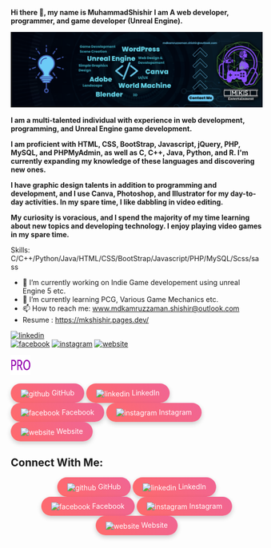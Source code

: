 **Hi there 👋, my name is MuhammadShishir** 
**I am A web developer, programmer, and game developer (Unreal Engine).** 

![I am A web developer, programmer, and game developer (Unreal Engine).](https://github.com/MuhammadShishir/MuhammadShishir/blob/main/Blue%20Geometric%20Technology%20LinkedIn%20Banner%20(1).png)

**I am a multi-talented individual with experience in web development, programming, and Unreal Engine game development.** 

**I am proficient with HTML, CSS, BootStrap, Javascript, jQuery, PHP, MySQL, and PHPMyAdmin, as well as C, C++, Java, Python, and R. I'm currently expanding my knowledge of these languages and discovering new ones.** 

**I have graphic design talents in addition to programming and development, and I use Canva, Photoshop, and Illustrator for my day-to-day activities. In my spare time, I like dabbling in video editing.** 

**My curiosity is voracious, and I spend the majority of my time learning about new topics and developing technology. I enjoy playing video games in my spare time.**

Skills: C/C++/Python/Java/HTML/CSS/BootStrap/Javascript/PHP/MySQL/Scss/sass

- 🔭 I’m currently working on Indie Game developement using unreal Engine 5 etc.
- 🌱 I’m currently learning PCG, Various Game Mechanics etc.
- 📫 How to reach me: www.mdkamruzzaman.shishir@outlook.com 
- Resume : https://mkshishir.pages.dev/

[<mgi src='https://cdn.jsdelivr.net/npm/simple-icons@3.0.1/icons/github.svg' alt='github' height='40'>](https://github.com/MuhammadShishir) 
[<img src='https://cdn.jsdelivr.net/npm/simple-icons@3.0.1/icons/linkedin.svg' alt='linkedin' height='40'>](https://www.linkedin.com/in/md-kamruzzaman-shishir)  
[<img src='https://cdn.jsdelivr.net/npm/simple-icons@3.0.1/icons/facebook.svg' alt='facebook' height='40'>](https://www.facebook.com/muhammad.shishir.75) 
[<img src='https://cdn.jsdelivr.net/npm/simple-icons@3.0.1/icons/instagram.svg' alt='instagram' height='40'>](https://www.instagram.com/m.k.shishir)  [
<img src='https://cdn.jsdelivr.net/npm/simple-icons@3.0.1/icons/icloud.svg' alt='website' height='40'>](https://mkshishir.pages.dev)  

<a href='https://github.com/pricing'><img src='https://raw.githubusercontent.com/acervenky/animated-github-badges/master/assets/pro.gif' width='40' height='40'></a> 

 <a href="https://github.com/MuhammadShishir" style="display: inline-block; background: linear-gradient(45deg, #ff6b6b, #f06595); color: white; padding: 10px 20px; border-radius: 20px; text-decoration: none; box-shadow: 0 4px 10px rgba(0, 0, 0, 0.2); transition: transform 0.3s;">
    <img src="https://cdn.jsdelivr.net/npm/simple-icons@3.0.1/icons/github.svg" alt="github" height="20" style="vertical-align: middle;"> GitHub
</a>

<a href="https://www.linkedin.com/in/md-kamruzzaman-shishir" style="display: inline-block; background: linear-gradient(45deg, #ff6b6b, #f06595); color: white; padding: 10px 20px; border-radius: 20px; text-decoration: none; box-shadow: 0 4px 10px rgba(0, 0, 0, 0.2); transition: transform 0.3s;">
    <img src="https://cdn.jsdelivr.net/npm/simple-icons@3.0.1/icons/linkedin.svg" alt="linkedin" height="20" style="vertical-align: middle;"> LinkedIn
</a>

<a href="https://www.facebook.com/muhammad.shishir.75" style="display: inline-block; background: linear-gradient(45deg, #ff6b6b, #f06595); color: white; padding: 10px 20px; border-radius: 20px; text-decoration: none; box-shadow: 0 4px 10px rgba(0, 0, 0, 0.2); transition: transform 0.3s;">
    <img src="https://cdn.jsdelivr.net/npm/simple-icons@3.0.1/icons/facebook.svg" alt="facebook" height="20" style="vertical-align: middle;"> Facebook
</a>

<a href="https://www.instagram.com/m.k.shishir" style="display: inline-block; background: linear-gradient(45deg, #ff6b6b, #f06595); color: white; padding: 10px 20px; border-radius: 20px; text-decoration: none; box-shadow: 0 4px 10px rgba(0, 0, 0, 0.2); transition: transform 0.3s;">
    <img src="https://cdn.jsdelivr.net/npm/simple-icons@3.0.1/icons/instagram.svg" alt="instagram" height="20" style="vertical-align: middle;"> Instagram
</a>

<a href="https://mkshishir.pages.dev" style="display: inline-block; background: linear-gradient(45deg, #ff6b6b, #f06595); color: white; padding: 10px 20px; border-radius: 20px; text-decoration: none; box-shadow: 0 4px 10px rgba(0, 0, 0, 0.2); transition: transform 0.3s;">
    <img src="https://cdn.jsdelivr.net/npm/simple-icons@3.0.1/icons/icloud.svg" alt="website" height="20" style="vertical-align: middle;"> Website
</a>
<div class="markdown-heading" dir="auto">
    <h2 align="left" class="heading-element" dir="auto">Connect With Me:</h2>
</div>
<div align="center" dir="auto">
    <p dir="auto">
        <a href="https://github.com/MuhammadShishir" style="display: inline-block; background: linear-gradient(45deg, #ff6b6b, #f06595); color: white; padding: 10px 20px; border-radius: 20px; text-decoration: none; box-shadow: 0 4px 10px rgba(0, 0, 0, 0.2); transition: transform 0.3s;">
            <img src="https://cdn.jsdelivr.net/npm/simple-icons@3.0.1/icons/github.svg" alt="github" height="20" style="vertical-align: middle;"> GitHub
        </a>
        <a href="https://www.linkedin.com/in/md-kamruzzaman-shishir" style="display: inline-block; background: linear-gradient(45deg, #ff6b6b, #f06595); color: white; padding: 10px 20px; border-radius: 20px; text-decoration: none; box-shadow: 0 4px 10px rgba(0, 0, 0, 0.2); transition: transform 0.3s;">
            <img src="https://cdn.jsdelivr.net/npm/simple-icons@3.0.1/icons/linkedin.svg" alt="linkedin" height="20" style="vertical-align: middle;"> LinkedIn
        </a>
        <a href="https://www.facebook.com/muhammad.shishir.75" style="display: inline-block; background: linear-gradient(45deg, #ff6b6b, #f06595); color: white; padding: 10px 20px; border-radius: 20px; text-decoration: none; box-shadow: 0 4px 10px rgba(0, 0, 0, 0.2); transition: transform 0.3s;">
            <img src="https://cdn.jsdelivr.net/npm/simple-icons@3.0.1/icons/facebook.svg" alt="facebook" height="20" style="vertical-align: middle;"> Facebook
        </a>
        <a href="https://www.instagram.com/m.k.shishir" style="display: inline-block; background: linear-gradient(45deg, #ff6b6b, #f06595); color: white; padding: 10px 20px; border-radius: 20px; text-decoration: none; box-shadow: 0 4px 10px rgba(0, 0, 0, 0.2); transition: transform 0.3s;">
            <img src="https://cdn.jsdelivr.net/npm/simple-icons@3.0.1/icons/instagram.svg" alt="instagram" height="20" style="vertical-align: middle;"> Instagram
        </a>
        <a href="https://mkshishir.pages.dev" style="display: inline-block; background: linear-gradient(45deg, #ff6b6b, #f06595); color: white; padding: 10px 20px; border-radius: 20px; text-decoration: none; box-shadow: 0 4px 10px rgba(0, 0, 0, 0.2); transition: transform 0.3s;">
            <img src="https://cdn.jsdelivr.net/npm/simple-icons@3.0.1/icons/icloud.svg" alt="website" height="20" style="vertical-align: middle;"> Website
        </a>
    </p>
</div>
